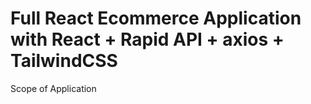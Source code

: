 # Full React Ecommerce Application with React + Rapid API + axios + TailwindCSS 
Scope of Application
